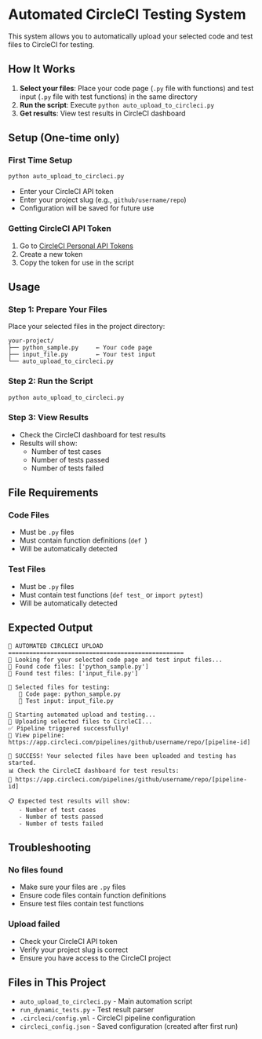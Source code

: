 # Automated CircleCI Testing System

This system allows you to automatically upload your selected code and test files to CircleCI for testing.

## How It Works

1. **Select your files**: Place your code page (`.py` file with functions) and test input (`.py` file with test functions) in the same directory
2. **Run the script**: Execute `python auto_upload_to_circleci.py`
3. **Get results**: View test results in CircleCI dashboard

## Setup (One-time only)

### First Time Setup
```bash
python auto_upload_to_circleci.py
```
- Enter your CircleCI API token
- Enter your project slug (e.g., `github/username/repo`)
- Configuration will be saved for future use

### Getting CircleCI API Token
1. Go to [CircleCI Personal API Tokens](https://app.circleci.com/settings/user/tokens)
2. Create a new token
3. Copy the token for use in the script

## Usage

### Step 1: Prepare Your Files
Place your selected files in the project directory:
```
your-project/
├── python_sample.py     ← Your code page
├── input_file.py        ← Your test input
└── auto_upload_to_circleci.py
```

### Step 2: Run the Script
```bash
python auto_upload_to_circleci.py
```

### Step 3: View Results
- Check the CircleCI dashboard for test results
- Results will show:
  - Number of test cases
  - Number of tests passed
  - Number of tests failed

## File Requirements

### Code Files
- Must be `.py` files
- Must contain function definitions (`def `)
- Will be automatically detected

### Test Files
- Must be `.py` files
- Must contain test functions (`def test_` or `import pytest`)
- Will be automatically detected

## Expected Output

```
🤖 AUTOMATED CIRCLECI UPLOAD
==================================================
📁 Looking for your selected code page and test input files...
📄 Found code files: ['python_sample.py']
🧪 Found test files: ['input_file.py']

🎯 Selected files for testing:
   📄 Code page: python_sample.py
   🧪 Test input: input_file.py

🚀 Starting automated upload and testing...
🚀 Uploading selected files to CircleCI...
✅ Pipeline triggered successfully!
🔗 View pipeline: https://app.circleci.com/pipelines/github/username/repo/[pipeline-id]

🎉 SUCCESS! Your selected files have been uploaded and testing has started.
📊 Check the CircleCI dashboard for test results:
🔗 https://app.circleci.com/pipelines/github/username/repo/[pipeline-id]

📋 Expected test results will show:
   - Number of test cases
   - Number of tests passed
   - Number of tests failed
```

## Troubleshooting

### No files found
- Make sure your files are `.py` files
- Ensure code files contain function definitions
- Ensure test files contain test functions

### Upload failed
- Check your CircleCI API token
- Verify your project slug is correct
- Ensure you have access to the CircleCI project

## Files in This Project

- `auto_upload_to_circleci.py` - Main automation script
- `run_dynamic_tests.py` - Test result parser
- `.circleci/config.yml` - CircleCI pipeline configuration
- `circleci_config.json` - Saved configuration (created after first run)